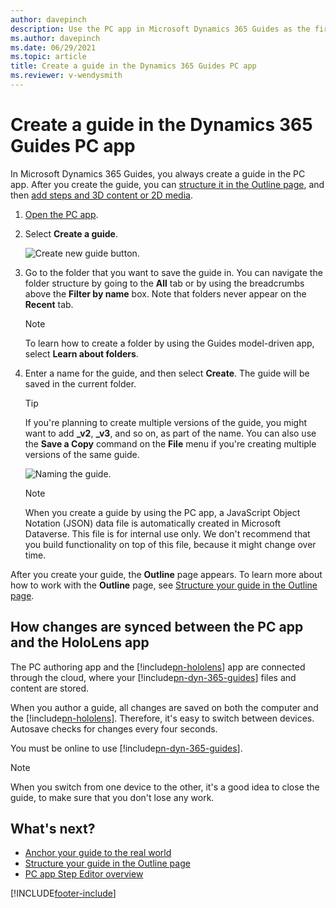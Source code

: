 ```yaml
---
author: davepinch
description: Use the PC app in Microsoft Dynamics 365 Guides as the first step in creating a guide. 
ms.author: davepinch
ms.date: 06/29/2021
ms.topic: article
title: Create a guide in the Dynamics 365 Guides PC app
ms.reviewer: v-wendysmith
---
```


# Create a guide in the Dynamics 365 Guides PC app

In Microsoft Dynamics 365 Guides, you always create a guide in the PC app. After you create the guide, you can [structure it in the Outline page](structure-guide.md), and then [add steps and 3D content or 2D media](pc-app-step-editor-overview.md). 

1. [Open the PC app](install-sign-in-pc-app.md).

2. Select **Create a guide**.

    ![Create new guide button.](media/create-guide-folders.PNG "Create new guide button")

3. Go to the folder that you want to save the guide in. You can navigate the folder structure by going to the **All** tab or by using the breadcrumbs above the **Filter by name** box. Note that folders never appear on the **Recent** tab. 

    > [!NOTE]
    > To learn how to create a folder by using the Guides model-driven app, select **Learn about folders**. 

4. Enter a name for the guide, and then select **Create**. The guide will be saved in the current folder. 

    > [!TIP]
    > If you're planning to create multiple versions of the guide, you might want to add **\_v2**, **\_v3**, and so on, as part of the name. You can also use the **Save a Copy** command on the **File** menu if you're creating multiple versions of the same guide.

    ![Naming the guide.](media/name-guide.PNG "Naming the guide")

    > [!NOTE]
    > When you create a guide by using the PC app, a JavaScript Object Notation (JSON) data file is automatically created in Microsoft Dataverse. This file is for internal use only. We don't recommend that you build functionality on top of this file, because it might change over time.

After you create your guide, the **Outline** page appears. To learn more about how to work with the **Outline** page, see [Structure your guide in the Outline page](structure-guide.md).

## How changes are synced between the PC app and the HoloLens app

The PC authoring app and the [!include[pn-hololens](../includes/pn-hololens.md)] app are connected through the cloud, where your [!include[pn-dyn-365-guides](../includes/pn-dyn-365-guides.md)] files and content are stored.

When you author a guide, all changes are saved on both the computer and the [!include[pn-hololens](../includes/pn-hololens.md)]. Therefore, it's easy to switch between devices. Autosave checks for changes every four seconds.

You must be online to use [!include[pn-dyn-365-guides](../includes/pn-dyn-365-guides.md)].

> [!NOTE]
> When you switch from one device to the other, it's a good idea to close the guide, to make sure that you don't lose any work.

## What's next?

- [Anchor your guide to the real world](anchor.md)
- [Structure your guide in the Outline page](structure-guide.md)
- [PC app Step Editor overview](pc-app-step-editor-overview.md)

[!INCLUDE[footer-include](../includes/footer-banner.md)]
